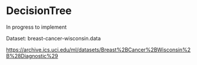 # DecisionTree

In progress to implement

Dataset: breast-cancer-wisconsin.data

https://archive.ics.uci.edu/ml/datasets/Breast%2BCancer%2BWisconsin%2B%28Diagnostic%29
